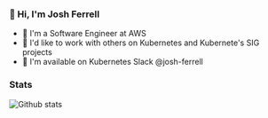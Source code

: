 ### 👋 Hi, I'm Josh Ferrell
- 🐢 I'm a Software Engineer at AWS
- 🔌 I'd like to work with others on Kubernetes and Kubernete's SIG projects
- 📢 I'm available on Kubernetes Slack @josh-ferrell

### Stats
![Github stats](https://github-readme-stats.vercel.app/api?username=josh-ferrell&count_private=true&show_icons=true&theme=github_dark)
